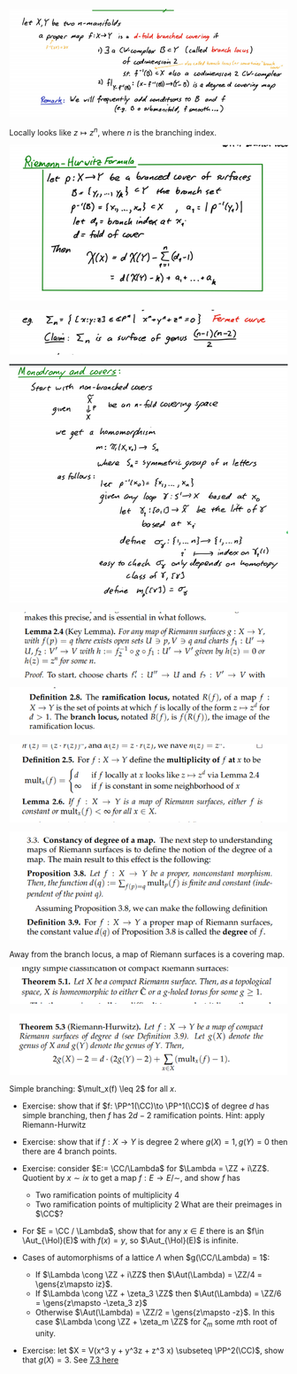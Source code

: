 ![Branched covers](../../attachments/Pasted%20image%2020210612201820.png)

Locally looks like $z\mapsto z^n$, where $n$ is the branching index.

![Riemann-Hurwitz formula](../../attachments/Pasted%20image%2020210612201758.png)

![Fermat curve is a surface](../../attachments/Pasted%20image%2020210612202005.png)

![Monodromy representation](../../attachments/Pasted%20image%2020210612202053.png)

![](../../attachments/Pasted%20image%2020210612214630.png)

![](../../attachments/Pasted%20image%2020210612214747.png)

![](../../attachments/Pasted%20image%2020210612221715.png)

![](../../attachments/Pasted%20image%2020210612221730.png)

Away from the branch locus, a map of Riemann surfaces is a covering map.

![](../../attachments/Pasted%20image%2020210612222033.png)

![](../../attachments/Pasted%20image%2020210612222046.png)

Simple branching: $\mult_x(f) \leq 2$ for all $x$.

- Exercise: show that if $f: \PP^1(\CC)\to \PP^1(\CC)$ of degree $d$ has simple branching, then $f$ has $2d-2$ ramification points. Hint: apply Riemann-Hurwitz
-  Exercise: show that if $f:X\to Y$ is degree 2 where $g(X) = 1, g(Y) = 0$ then there are 4 branch points.
-  Exercise: consider $E:= \CC/\Lambda$ for $\Lambda = \ZZ + i\ZZ$.
	Quotient by $x\sim ix$ to get a map $f:E\to E/\sim$, and show $f$ has 
	- Two ramification points of multiplicity 4
	- Two ramification points of multiplicity 2
	What are their preimages in $\CC$?
	
- For $E = \CC / \Lambda$, show that for any $x\in E$ there is an $f\in \Aut_{\Hol}(E)$ with $f(x) = y$, so $\Aut_{\Hol}(E)$ is infinite.
- Cases of automorphisms of a lattice $\Lambda$ when $g(\CC/\Lambda) = 1$:
	- If $\Lambda \cong \ZZ + i\ZZ$ then $\Aut(\Lambda) = \ZZ/4 = \gens{z\mapsto iz}$.
	- If $\Lambda \cong \ZZ + \zeta_3 \ZZ$ then $\Aut(\Lambda) = \ZZ/6  = \gens{z\mapsto -\zeta_3 z}$
	- Otherwise $\Aut(\Lambda) = \ZZ/2 = \gens{z\mapsto -z}$. In this case $\Lambda \cong \ZZ + \zeta_m \ZZ$ for $\zeta_m$ some $m$th root of unity.
- Exercise: let $X = V(x^3 y + y^3z + z^3 x) \subseteq \PP^2(\CC)$, show that $g(X) = 3$.
	See [7.3 here](https://web.stanford.edu/~aaronlan/assets/riemann-surfaces.pdf)